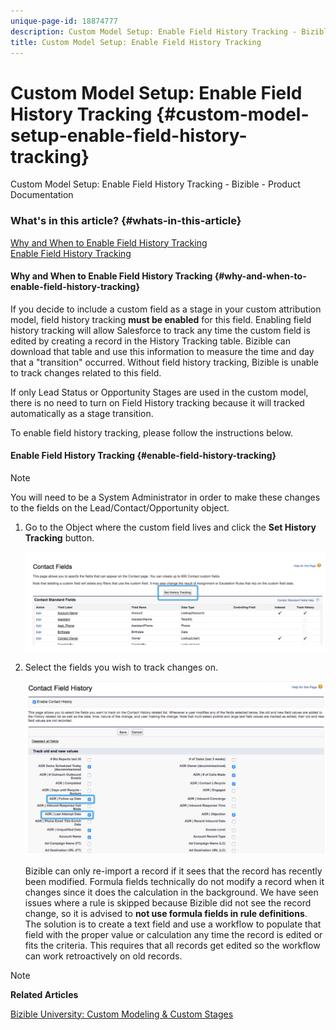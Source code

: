 ```yaml
---
unique-page-id: 18874777
description: Custom Model Setup: Enable Field History Tracking - Bizible - Product Documentation
title: Custom Model Setup: Enable Field History Tracking
---
```


# Custom Model Setup: Enable Field History Tracking {#custom-model-setup-enable-field-history-tracking}

Custom Model Setup: Enable Field History Tracking - Bizible - Product Documentation

### What's in this article? {#whats-in-this-article}

[Why and When to Enable Field History Tracking](#why-and-when-to-enable-field-history-tracking)  
[Enable Field History Tracking](#enable-field-history-tracking)

#### Why and When to Enable Field History Tracking {#why-and-when-to-enable-field-history-tracking}

If you decide to include a custom field as a stage in your custom attribution model, field history tracking **must be enabled** for this field. Enabling field history tracking will allow Salesforce to track any time the custom field is edited by creating a&nbsp;record in the History Tracking table. Bizible can download that table and use this information to measure the time and day that a "transition" occurred.&nbsp;Without field history tracking, Bizible is unable to track changes related to this field.

If only Lead Status or Opportunity Stages are used in the custom model, there is no need to turn on Field History tracking because it will tracked automatically as a stage transition.

To enable field history tracking, please follow the instructions below.

#### Enable Field History Tracking {#enable-field-history-tracking}

>[!NOTE]
>
>You will need to be a System Administrator in order to make these changes to the fields on the Lead/Contact/Opportunity object.

1. Go to the Object where the custom field lives and click the **Set History Tracking** button.

   ![](assets/1.png)

1. Select the fields you wish to track changes on.

   ![](assets/2.png)

   Bizible can only re-import a record if it sees that the record has recently been modified.&nbsp;Formula fields&nbsp;technically do not modify a record when it changes since it does the calculation in the background. We have seen issues where a rule is skipped because Bizible did not see the record change, so it is advised to **not use formula fields in rule definitions**. The solution is to create a text field and use a workflow to populate that field with the proper value or calculation any time the record is edited or fits the criteria. This requires that all records get edited so the workflow can work retroactively on old records.

>[!NOTE]
>
>**Related Articles**
>
>[Bizible University: Custom Modeling & Custom Stages](https://universityonline.marketo.com/courses/additional-features-1/#/page/5c64c6ebac158965be68467c)

